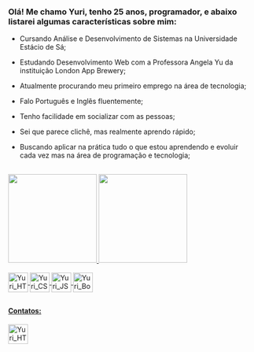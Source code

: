### Olá! Me chamo Yuri, tenho 25 anos, programador, e abaixo listarei algumas características sobre mim:

- Cursando Análise e Desenvolvimento de Sistemas na Universidade Estácio de Sá;
- Estudando Desenvolvimento Web com a Professora Angela Yu da instituição London App Brewery;
- Atualmente procurando meu primeiro emprego na área de tecnologia;
- Falo Português e Inglês fluentemente;
- Tenho facilidade em socializar com as pessoas;
- Sei que parece clichê, mas realmente aprendo rápido;
- Buscando aplicar na prática tudo o que estou aprendendo e evoluir cada vez mas na área de programação e tecnologia;

    ##

<div>
    <a href="https://github.com/Y-K-O-G?tab=repositories"/>
    <img height="180em" src="https://github-readme-stats.vercel.app/api?username=Y-K-O-G&show_icons=true&theme=codeSTACKr&include_all_commits=true&count_private=true"/>
    <img height="180em" src="https://github-readme-stats.vercel.app/api/top-langs/?username=Y-K-O-G&langs_count=10&layout=compact&theme=codeSTACKr"/>
</div>

<div style="display: inline_block"><br>
    <img align="center" alt="Yuri_HTML" height="40" src="https://img.shields.io/badge/HTML5-E34F26?style=for-the-badge&logo=html5&logoColor=white"/>
    <img align="center" alt="Yuri_CSS" height="40" src="https://img.shields.io/badge/CSS3-1572B6?style=for-the-badge&logo=css3&logoColor=white"/>
    <img align="center" alt="Yuri_JS" height="40" src="https://img.shields.io/badge/JavaScript-323330?style=for-the-badge&logo=javascript&logoColor=F7DF1E"/>
    <img align="center" alt="Yuri_Bootstrap" height="40" src="https://img.shields.io/badge/Bootstrap-563D7C?style=for-the-badge&logo=bootstrap&logoColor=white"/>
</div>

   ##

#### Contatos:

<div>
    <a href="work.yuri@hotmail.com"><img align="center" alt="Yuri_HTML" height="40" src="https://img.shields.io/badge/Microsoft_Outlook-0078D4?style=for-the-badge&logo=microsoft-outlook&logoColor=white"/></a>
</div>
